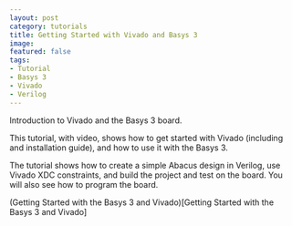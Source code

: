 ```yaml
---
layout: post
category: tutorials
title: Getting Started with Vivado and Basys 3
image: 
featured: false
tags: 
- Tutorial
- Basys 3
- Vivado
- Verilog 
---
```


Introduction to Vivado and the Basys 3 board.

This tutorial, with video, shows how to get started with Vivado (including and installation guide), and how to use it with the Basys 3.

The tutorial shows how to create a simple Abacus design in Verilog, use Vivado XDC constraints, and build the project and test on the board. You will also see how to program the board. 

(Getting Started with the Basys 3 and Vivado)[Getting Started with the Basys 3 and Vivado]
